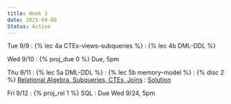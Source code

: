 ```yaml
---
title: Week 3
date: 2025-09-08
Status: Active
---
```


Tue 9/9
: {% lec 4a CTEs-views-subqueries %}
: {% lec 4b DML-DDL %}

Wed 9/10
: {% proj_due 0 %} Due, 5pm

Thu 9/11
: {% lec 5a DML-DDL %}
: {% lec 5b memory-model %}
: {% disc 2 %} [Relational Algebra, Subqueries, CTEs, Joins](https://drive.google.com/file/d/1oSJTuQJRH4SyDgGvZklZdOdgcgh86ekM/view?usp=sharing)
  : [Solution](https://drive.google.com/file/d/15GlMnSeOZffyddWFyVcYmnsvlmJA7520/view?usp=sharing)

Fri 9/12
: {% proj_rel 1 %} SQL
  : Due Wed 9/24, 5pm
